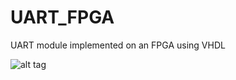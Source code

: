 UART_FPGA
=========

UART module implemented on an FPGA using VHDL

![alt tag](http://s4.postimg.org/mnbhefsa5/UART_VHDL.png)
